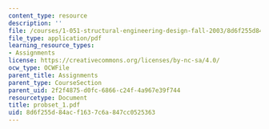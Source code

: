 ```yaml
---
content_type: resource
description: ''
file: /courses/1-051-structural-engineering-design-fall-2003/8d6f255d84acf1637c6a847cc0525363_probset_1.pdf
file_type: application/pdf
learning_resource_types:
- Assignments
license: https://creativecommons.org/licenses/by-nc-sa/4.0/
ocw_type: OCWFile
parent_title: Assignments
parent_type: CourseSection
parent_uid: 2f2f4875-d0fc-6866-c24f-4a967e39f744
resourcetype: Document
title: probset_1.pdf
uid: 8d6f255d-84ac-f163-7c6a-847cc0525363
---
```

